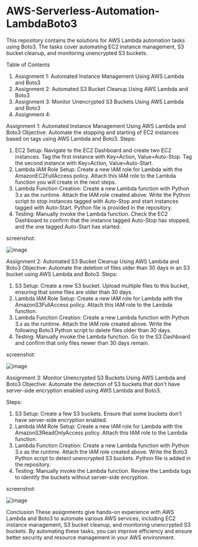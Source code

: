 # AWS-Serverless-Automation-LambdaBoto3
This repository contains the solutions for AWS Lambda automation tasks using Boto3. The tasks cover automating EC2 instance management, S3 bucket cleanup, and monitoring unencrypted S3 buckets.

Table of Contents
1.  Assignment 1: Automated Instance Management Using AWS Lambda and Boto3
2.  Assignment 2: Automated S3 Bucket Cleanup Using AWS Lambda and Boto3
3.  Assignment 3: Monitor Unencrypted S3 Buckets Using AWS Lambda and Boto3
4.  Assignment 4: 
   
Assignment 1: Automated Instance Management Using AWS Lambda and Boto3
Objective:
Automate the stopping and starting of EC2 instances based on tags using AWS Lambda and Boto3.
Steps:  
1. EC2 Setup:
   Navigate to the EC2 Dashboard and create two EC2 instances.
   Tag the first instance with Key=Action, Value=Auto-Stop.
   Tag the second instance with Key=Action, Value=Auto-Start.
3. Lambda IAM Role Setup:
Create a new IAM role for Lambda with the AmazonEC2FullAccess policy.
Attach this IAM role to the Lambda function you will create in the next steps.
4. Lambda Function Creation:
Create a new Lambda function with Python 3.x as the runtime.
Attach the IAM role created above.
Write the Python script to stop instances tagged with Auto-Stop and start instances tagged with Auto-Start. Python file is provided in the repository.
5. Testing:
Manually invoke the Lambda function.
Check the EC2 Dashboard to confirm that the instance tagged Auto-Stop has stopped, and the one tagged Auto-Start has started.

screenshot:

![image](https://github.com/user-attachments/assets/5bc57d86-5c8d-4345-af66-e5b2912e0308)

Assignment 2: Automated S3 Bucket Cleanup Using AWS Lambda and Boto3
Objective:
Automate the deletion of files older than 30 days in an S3 bucket using AWS Lambda and Boto3.
Steps:
1. S3 Setup:
Create a new S3 bucket.
Upload multiple files to this bucket, ensuring that some files are older than 30 days.
2. Lambda IAM Role Setup:
Create a new IAM role for Lambda with the AmazonS3FullAccess policy.
Attach this IAM role to the Lambda function.
3. Lambda Function Creation:
Create a new Lambda function with Python 3.x as the runtime.
Attach the IAM role created above.
Write the following Boto3 Python script to delete files older than 30 days.
5. Testing:
Manually invoke the Lambda function.
Go to the S3 Dashboard and confirm that only files newer than 30 days remain.

screenshot: 

![image](https://github.com/user-attachments/assets/d96f1dd5-1709-4bc2-adc4-d35a54253c58)



Assignment 3: Monitor Unencrypted S3 Buckets Using AWS Lambda and Boto3
Objective:
Automate the detection of S3 buckets that don't have server-side encryption enabled using AWS Lambda and Boto3.

Steps:
1. S3 Setup:
Create a few S3 buckets.
Ensure that some buckets don't have server-side encryption enabled.
2. Lambda IAM Role Setup:
Create a new IAM role for Lambda with the AmazonS3ReadOnlyAccess policy.
Attach this IAM role to the Lambda function.
3. Lambda Function Creation:
Create a new Lambda function with Python 3.x as the runtime.
Attach the IAM role created above.
Write the Boto3 Python script to detect unencrypted S3 buckets. Python file is added in the repository.
4. Testing:
Manually invoke the Lambda function.
Review the Lambda logs to identify the buckets without server-side encryption.

screenshot:  

![image](https://github.com/user-attachments/assets/c2c96467-89c2-4fde-87c0-10a8e620ab25)


Conclusion
These assignments give hands-on experience with AWS Lambda and Boto3 to automate various AWS services, including EC2 instance management, S3 bucket cleanup, and monitoring unencrypted S3 buckets. By automating these tasks, you can improve efficiency and ensure better security and resource management in your AWS environment.
